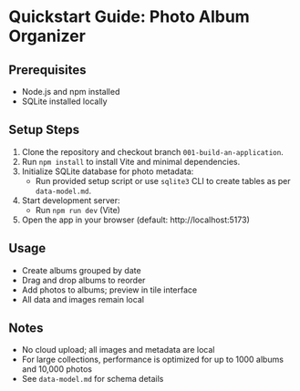 # Quickstart Guide: Photo Album Organizer

## Prerequisites
- Node.js and npm installed
- SQLite installed locally

## Setup Steps
1. Clone the repository and checkout branch `001-build-an-application`.
2. Run `npm install` to install Vite and minimal dependencies.
3. Initialize SQLite database for photo metadata:
   - Run provided setup script or use `sqlite3` CLI to create tables as per `data-model.md`.
4. Start development server:
   - Run `npm run dev` (Vite)
5. Open the app in your browser (default: http://localhost:5173)

## Usage
- Create albums grouped by date
- Drag and drop albums to reorder
- Add photos to albums; preview in tile interface
- All data and images remain local

## Notes
- No cloud upload; all images and metadata are local
- For large collections, performance is optimized for up to 1000 albums and 10,000 photos
- See `data-model.md` for schema details
